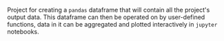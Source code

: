 Project for creating a `pandas` dataframe that will contain all the project's output data.
This dataframe can then be operated on by user-defined functions, data in it can be aggregated and plotted interactively in `jupyter` notebooks.

